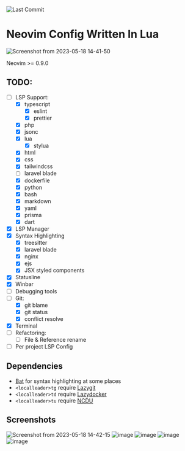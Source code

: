 ![Last Commit](https://img.shields.io/github/last-commit/yudi7ll/nvim-config?style=for-the-badge&logo=git&color=000F10&logoColor=dark%20orange&labelColor=302D41)

# Neovim Config Written In Lua

![Screenshot from 2023-05-18 14-41-50](https://github.com/yudi7ll/nvim-config/assets/35747911/27f64174-5ed6-4b46-850b-d84f6cb895fe)


Neovim >= 0.9.0

## TODO:
- [ ] LSP Support:
    - [x] typescript
      - [x] eslint
      - [x] prettier
    - [x] php
    - [x] jsonc
    - [x] lua
      - [x] stylua
    - [x] html
    - [x] css
    - [x] tailwindcss
    - [ ] laravel blade
    - [x] dockerfile
    - [x] python
    - [x] bash
    - [x] markdown
    - [x] yaml
    - [x] prisma
    - [x] dart
- [x] LSP Manager
- [x] Syntax Highlighting
  - [x] treesitter
  - [x] laravel blade
  - [x] nginx
  - [x] ejs
  - [x] JSX styled components
- [x] Statusline
- [x] Winbar
- [ ] Debugging tools
- [ ] Git:
  - [x] git blame
  - [x] git status
  - [x] conflict resolve
- [x] Terminal
- [ ] Refactoring:
  - [ ] File & Reference rename
- [ ] Per project LSP Config

## Dependencies
- [Bat](https://github.com/sharkdp/bat) for syntax highlighting at some places
- `<localleader>tg` require [Lazygit](https://github.com/jesseduffield/lazygit)
- `<localleader>td` require [Lazydocker](https://github.com/jesseduffield/lazydocker)
- `<localleader>tu` require [NCDU](https://dev.yorhel.nl/ncdu)
  

## Screenshots
![Screenshot from 2023-05-18 14-42-15](https://github.com/yudi7ll/nvim-config/assets/35747911/c3e18981-4df4-446c-bc87-b491dded1f2f)
![image](https://github.com/yudi7ll/nvim-config/assets/35747911/07dcf833-3651-4d8b-b964-537c67139cb3)
![image](https://github.com/yudi7ll/nvim-config/assets/35747911/080d5224-e353-4b5f-beb1-74676c203449)
![image](https://github.com/yudi7ll/nvim-config/assets/35747911/f4bc8432-ac16-46df-97e3-765f1bef6c7c)
![image](https://github.com/yudi7ll/nvim-config/assets/35747911/8e16d274-283e-4b3b-ac0a-29cc7763a673)




